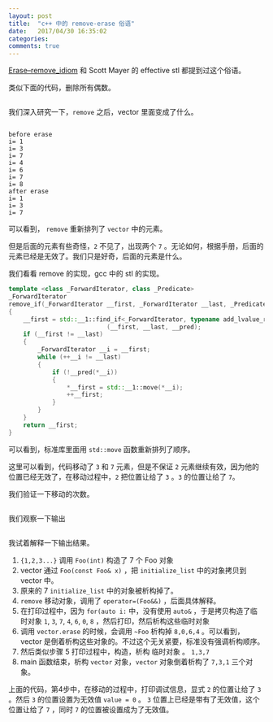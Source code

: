 ```yaml
---
layout: post
title:  "c++ 中的 remove-erase 俗语"
date:   2017/04/30 16:35:02
categories:
comments: true
---
```


[Erase–remove_idiom](https://en.wikipedia.org/wiki/Erase–remove_idiom)
 和 Scott Mayer 的 effective stl 都提到过这个俗语。

类似下面的代码，删除所有偶数。


```{.cpp include=blog/2017-04-30/remove_erase.cpp}
```


我们深入研究一下，`remove` 之后，vector 里面变成了什么。


```{.cpp include=blog/2017-04-30/remove_erase_2.cpp}
```


```
before erase
i= 1
i= 3
i= 7
i= 4
i= 6
i= 7
i= 8
after erase
i= 1
i= 3
i= 7
```

可以看到， `remove` 重新排列了 `vector`  中的元素。

但是后面的元素有些奇怪，`2` 不见了，出现两个 `7` 。无论如何，根据手册，后面的元素已经是无效了。我们只是好奇，后面的元素是什么。


我们看看 remove 的实现，gcc 中的 stl 的实现。

```cpp
template <class _ForwardIterator, class _Predicate>
_ForwardIterator
remove_if(_ForwardIterator __first, _ForwardIterator __last, _Predicate __pred)
{
    __first = std::__1::find_if<_ForwardIterator, typename add_lvalue_reference<_Predicate>::type>
                           (__first, __last, __pred);
    if (__first != __last)
    {
        _ForwardIterator __i = __first;
        while (++__i != __last)
        {
            if (!__pred(*__i))
            {
                *__first = std::__1::move(*__i);
                ++__first;
            }
        }
    }
    return __first;
}
```

可以看到，标准库里面用 `std::move` 函数重新排列了顺序。

这里可以看到，代码移动了 `3` 和 `7` 元素，但是不保证 `2` 元素继续有效，因为他的位置已经无效了，在移动过程中，`2` 把位置让给了 `3` 。`3` 的位置让给了 `7`。

我们验证一下移动的次数。

```{.cpp include=blog/2017-04-30/remove_erase_3.cpp}
```

我们观察一下输出
```{.plain include=blog/2017-04-30/remove_erase_3.out}
```

我试着解释一下输出结果。

 1. `{1,2,3...}` 调用 `Foo(int)` 构造了 7 个  Foo 对象
 2. vector 通过 `Foo(const Foo& x)` ，把 `initialize_list` 中的对象拷贝到 vector 中。
 3. 原来的 7  `initialize_list` 中的对象被析构掉了。
 4. `remove` 移动对象，调用了 `operator=(Foo&&)` ，后面具体解释。
 5. 在打印过程中，因为 `for(auto i:` 中，没有使用 `auto&` ，于是拷贝构造了临时对象 `1`, `3`, `7`, `4`, `6`, `0`, `8` ，然后打印，然后析构这些临时对象
 6. 调用 `vector.erase` 的时候，会调用 `~Foo` 析构掉 `8,0,6,4` 。可以看到，vector 是倒着析构这些对象的。不过这个无关紧要，标准没有强调析构顺序。
 7. 然后类似步骤 5 打印过程中，构造，析构 临时对象 。 `1,3,7`
 8. main 函数结束，析构 `vector` 对象，`vector` 对象倒着析构了 `7,3,1` 三个对象。


上面的代码，第4步中，在移动的过程中，打印调试信息，显式 `2` 的位置让给了 `3` 。然后 `3` 的位置设置为无效值 `value = 0` 。 `3` 位置上已经是带有了无效值，这个位置让给了 `7` ，同时 `7` 的位置被设置成为了无效值。
